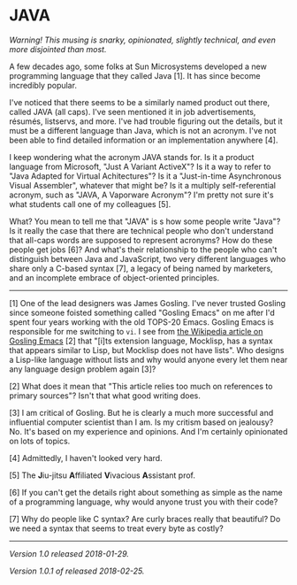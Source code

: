 JAVA
====

*Warning!  This musing is snarky, opinionated, slightly technical, 
and even more disjointed than most.*

A few decades ago, some folks at Sun Microsystems developed a new
programming language that they called Java [1].  It has since become
incredibly popular.

I've noticed that there seems to be a similarly named product out there,
called JAVA (all caps).  I've seen mentioned it in job advertisements,
résumés, listservs, and more.  I've had trouble figuring out the
details, but it must be a different language than Java, which is not
an acronym.  I've not been able to find detailed information or an
implementation anywhere [4].

I keep wondering what the acronym JAVA stands for.  Is it a product
language from Microsoft, "Just A Variant ActiveX"?  Is it a way to
refer to "Java Adapted for Virtual Achitectures"?  Is it a "Just-in-time
Asynchronous Visual Assembler", whatever that might be?  Is it a multiply
self-referential acronym, such as "JAVA, A Vaporware Acronym"?  I'm
pretty not sure it's what students call one of my colleagues [5].

What?  You mean to tell me that "JAVA" is s how some people write "Java"?
Is it really the case that there are technical people who don't understand
that all-caps words are supposed to represent acronyms?  How do these
people get jobs [6]?  And what's their relationship to the people who can't
distinguish between Java and JavaScript, two very different languages who
share only a C-based syntax [7], a legacy of being named by marketers,
and an incomplete embrace of object-oriented principles.

---

[1] One of the lead designers was James Gosling.  I've never trusted
Gosling since someone foisted something called "Gosling Emacs" on me after
I'd spent four years working with the old TOPS-20 Emacs.  Gosling Emacs
is responsible for me switching to `vi`.  I see from [the Wikipedia
article on Gosling Emacs](https://en.wikipedia.org/wiki/Gosling_Emacs)
[2] that "[i]ts extension language, Mocklisp, has a syntax that appears
similar to Lisp, but Mocklisp does not have lists".  Who designs a Lisp-like
language without lists and why would anyone every let them near any
language design problem again [3]?

[2] What does it mean that "This article relies too much on references
to primary sources"?  Isn't that what good writing does.

[3] I am critical of Gosling.  But he is clearly a much more successful
and influential computer scientist than I am.  Is my critism based
on jealousy?  No.  It's based on my experience and opinions.  And I'm
certainly opinionated on lots of topics.

[4] Admittedly, I haven't looked very hard.

[5] The **J**iu-jitsu **A**ffiliated **V**ivacious **A**ssistant prof.

[6] If you can't get the details right about something as simple as the name
of a programming language, why would anyone trust you with their code?

[7] Why do people like C syntax?  Are curly braces really that beautiful?
Do we need a syntax that seems to treat every byte as costly?

---

*Version 1.0 released 2018-01-29.*

*Version 1.0.1 of released 2018-02-25.*
